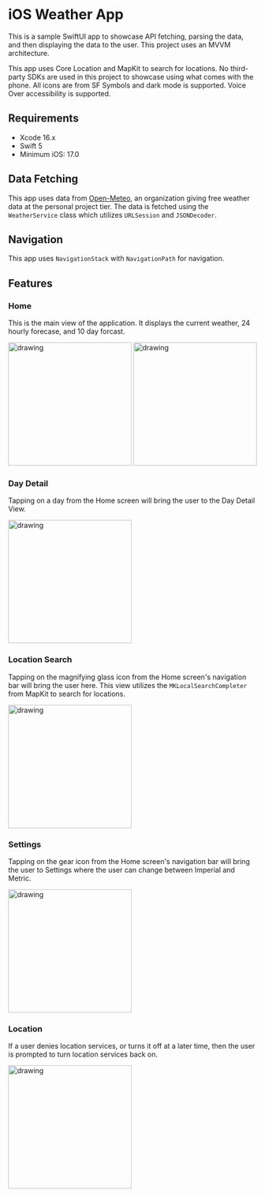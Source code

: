# iOS Weather App

This is a sample SwiftUI app to showcase API fetching, parsing the data, and then displaying the data to the user. This project uses an MVVM architecture.

This app uses Core Location and MapKit to search for locations. No third-party SDKs are used in this project to showcase using what comes with the phone. All icons are from SF Symbols and dark mode is supported. Voice Over accessibility is supported.

## Requirements
- Xcode 16.x
- Swift 5
- Minimum iOS: 17.0

## Data Fetching
This app uses data from [Open-Meteo](https://open-meteo.com/), an organization giving free weather data at the personal project tier. The data is fetched using the `WeatherService` class which utilizes `URLSession` and `JSONDecoder`.

## Navigation

This app uses `NavigationStack` with `NavigationPath` for navigation.

## Features

### Home
This is the main view of the application. It displays the current weather, 24 hourly forecase, and 10 day forcast.

<img src="Screenshots/home.PNG" alt="drawing" width="250"/>
<img src="Screenshots/home_dark_mode.PNG" alt="drawing" width="250"/>

### Day Detail
Tapping on a day from the Home screen will bring the user to the Day Detail View.

<img src="Screenshots/day_detail.PNG" alt="drawing" width="250"/>

### Location Search
Tapping on the magnifying glass icon from the Home screen's navigation bar will bring the user here. This view utilizes the `MKLocalSearchCompleter` from MapKit to search for locations.

<img src="Screenshots/location_search.PNG" alt="drawing" width="250"/>

### Settings
Tapping on the gear icon from the Home screen's navigation bar will bring the user to Settings where the user can change between Imperial and Metric.

<img src="Screenshots/settings.PNG" alt="drawing" width="250"/>

### Location
If a user denies location services, or turns it off at a later time, then the user is prompted to turn location services back on.

<img src="Screenshots/location_denied.PNG" alt="drawing" width="250"/>
